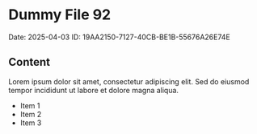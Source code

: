 # Dummy File 92

Date: 2025-04-03
ID: 19AA2150-7127-40CB-BE1B-55676A26E74E

## Content

Lorem ipsum dolor sit amet, consectetur adipiscing elit.
Sed do eiusmod tempor incididunt ut labore et dolore magna aliqua.

* Item 1
* Item 2
* Item 3

